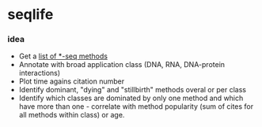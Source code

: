 seqlife
=======

### idea
- Get a [list of *-seq methods](https://liorpachter.wordpress.com/seq/)
- Annotate with broad application class (DNA, RNA, DNA-protein interactions)
- Plot time agains citation number
- Identify dominant, "dying" and "stillbirth" methods overal or per class
- Identify which classes are dominated by only one method and which have more than one - correlate with method popularity (sum of cites for all methods within class) or age.
